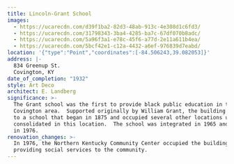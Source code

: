 ```yaml
---
title: Lincoln-Grant School
images:
  - https://ucarecdn.com/d39f1ba2-82d3-48ab-913c-4e308d1c6fd3/
  - https://ucarecdn.com/31798343-3ba4-4285-ba7c-67df070b8adc/
  - https://ucarecdn.com/5a96f3a1-e78c-45f6-a77d-2e11a611b4ea/
  - https://ucarecdn.com/5bcf42e1-c12a-4432-a6ef-976839d7eabd/
location: '{"type":"Point","coordinates":[-84.506243,39.082053]}'
address: |-
  834 Greenup St.
  Covington, KY
date_of_completion: "1932"
style: Art Deco
architect: E. Landberg
significance: >-
  The Grant school was the first to provide black public education in the
  Covington area.  Supported originally by William Grant, the building was home
  to a school that began in 1875 and occupied several other locations until
  consolidated in this location.  The school was integrated in 1965 and closed
  in 1976.
renovation_changes: >-
  In 1976, the Northern Kentucky Community Center occupied the building
  providing social services to the community.
---
```

